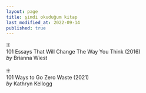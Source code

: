 ```yaml
---
layout: page  
title: şimdi okuduğum kitap  
last_modified_at: 2022-09-14
published: true  
---
```

 
⁜  
101 Essays That Will Change The Way You Think (2016)  
<i>by</i> Brianna Wiest  
<br />
⁜  
101 Ways to Go Zero Waste (2021)  
<i>by</i> Kathryn Kellogg  
<br />

 
